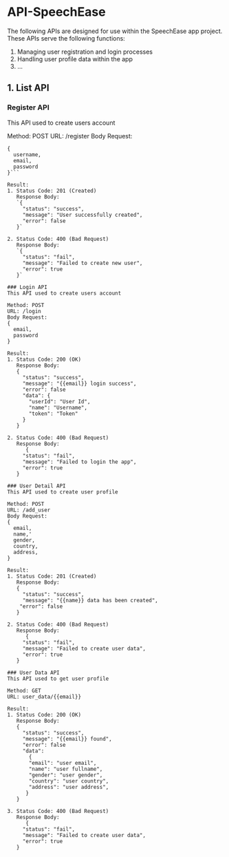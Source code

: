 # API-SpeechEase

The following APIs are designed for use within the SpeechEase app project. These APIs serve the following functions:
1. Managing user registration and login processes
2. Handling user profile data within the app
3. ...

## 1. List API
### Register API
This API used to create users account

Method: POST
URL: /register
Body Request:  
```
{
  username,  
  email,  
  password  
}```

Result:
1. Status Code: 201 (Created)
   Response Body:
   `{
     "status": "success",  
     "message": "User successfully created",  
     "error": false  
   }`
   
2. Status Code: 400 (Bad Request)
   Response Body:
   `{
     "status": "fail",  
     "message": "Failed to create new user",  
     "error": true  
   }`

### Login API
This API used to create users account

Method: POST
URL: /login
Body Request:
{
  email,
  password
}

Result:
1. Status Code: 200 (OK)
   Response Body:
   {
     "status": "success",
     "message": "{{email}} login success",
     "error": false
     "data": {
       "userId": "User Id",
       "name": "Username",
       "token": "Token"
     }
   }
   
2. Status Code: 400 (Bad Request)
   Response Body:
      {
     "status": "fail",
     "message": "Failed to login the app",
     "error": true
   }

### User Detail API
This API used to create user profile

Method: POST
URL: /add_user
Body Request:
{
  email,
  name,'
  gender,
  country,
  address,
}

Result:
1. Status Code: 201 (Created)
   Response Body:
   {
     "status": "success",
     "message": "{{name}} data has been created",
    "error": false
   }
   
2. Status Code: 400 (Bad Request)
   Response Body:
      {
     "status": "fail",
     "message": "Failed to create user data",
     "error": true
   }

### User Data API
This API used to get user profile

Method: GET
URL: user_data/{{email}}

Result:
1. Status Code: 200 (OK)
   Response Body:
   {
     "status": "success",
     "message": "{{email}} found",
     "error": false
     "data":
       {
       "email": "user email",
       "name": "user fullname",
       "gender": "user gender",
       "country": "user country",
       "address": "user address",
      }
   }
   
3. Status Code: 400 (Bad Request)
   Response Body:
      {
     "status": "fail",
     "message": "Failed to create user data",
     "error": true
   }
